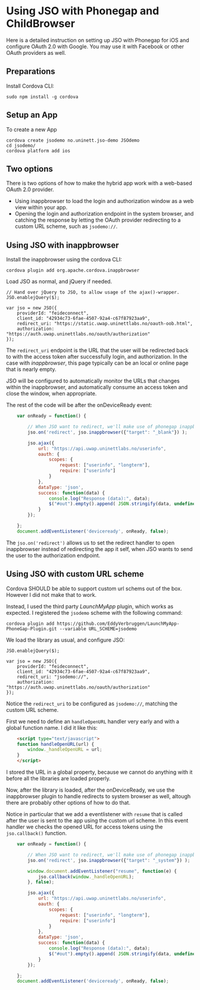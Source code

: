 # Using JSO with Phonegap and ChildBrowser


Here is a detailed instruction on setting up JSO with Phonegap for iOS and configure OAuth 2.0 with Google. You may use it with Facebook or other OAuth providers as well.


## Preparations


Install Cordova CLI:

	sudo npm install -g cordova


## Setup an App

To create a new App

	cordova create jsodemo no.uninett.jso-demo JSOdemo
	cd jsodemo/
	cordova platform add ios


## Two options

There is two options of how to make the hybrid app work with a web-based OAuth 2.0 provider.

* Using inappbrowser to load the login and authorization window as a web view within your app.
* Opening the login and authorization endpoint in the system browser, and catching the response by letting the OAuth provider redirecting to a custom URL scheme, such as `jsodemo://`.



## Using JSO with inappbrowser


Install the inappbrowser using the cordova CLI:

	cordova plugin add org.apache.cordova.inappbrowser


Load JSO as normal, and jQuery if needed.

	// Hand over jQuery to JSO, to allow usage of the ajax()-wrapper.
	JSO.enablejQuery($);

	var jso = new JSO({
		providerId: "feideconnect",
		client_id: "42934c73-6fae-4507-92a4-c67f87923aa9",
		redirect_uri: "https://static.uwap.uninettlabs.no/oauth-oob.html",
		authorization: "https://auth.uwap.uninettlabs.no/oauth/authorization"
	});

The `redirect_uri` endpoint is the URL that the user will be redirected back to with the access token after successfully login, and authorization. In the case with *inappbrowser*, this page typically can be an local or online page that is nearly empty. 

JSO will be configured to automatically monitor the URLs that changes within the inappbrowser, and automatically consume an access token and close the window, when appropriate.

The rest of the code will be after the onDeviceReady event:

```javascript
	var onReady = function() {

		// When JSO want to redirect, we'll make use of phonegap inappbrowser plugin.
		jso.on('redirect', jso.inappbrowser({"target": "_blank"}) );

		jso.ajax({
			url: "https://api.uwap.uninettlabs.no/userinfo",
			oauth: {
				scopes: {
					request: ["userinfo", "longterm"],
					require: ["userinfo"]
				}
			},
			dataType: 'json',
			success: function(data) {
				console.log("Response (data):", data);
				$("#out").empty().append( JSON.stringify(data, undefined, 3) );
			}
		});

	};
	document.addEventListener('deviceready', onReady, false);
```

The `jso.on('redirect')` allows us to set the redirect handler to open inappbrowser instead of redirecting the app it self, when JSO wants to send the user to the authorization endpoint.




## Using JSO with custom URL scheme


Cordova SHOULD be able to support custom url schems out of the box. However I did not make that to work.

Instead, I used the third party *LaunchMyApp* plugin, which works as expected. I registered the `jsodemo` scheme with the following command:

	cordova plugin add https://github.com/EddyVerbruggen/LaunchMyApp-PhoneGap-Plugin.git --variable URL_SCHEME=jsodemo



We load the library as usual, and configure JSO:

	JSO.enablejQuery($);

	var jso = new JSO({
		providerId: "feideconnect",
		client_id: "42934c73-6fae-4507-92a4-c67f87923aa9",
		redirect_uri: "jsodemo://",
		authorization: "https://auth.uwap.uninettlabs.no/oauth/authorization"
	});

Notice the `redirect_uri` to be configured as `jsodemo://`, matching the custom URL scheme.

First we need to define an `handleOpenURL` handler very early and with a global function name. I did it like this:

```html
	<script type="text/javascript">
	function handleOpenURL(url) {
	    window._handleOpenURL = url;
	}
	</script>
```

I stored the URL in a global property, because we cannot do anything with it before all the libraries are loaded properly.

Now, after the library is loaded, after the onDeviceReady, we use the inappbrowser plugin to handle redirects to system browser as well, altough there are probably other options of how to do that.

Notice in particular that we add a eventlistener with `resume` that is called after the user is sent to the app using the custom url scheme. In this event handler we checks the opened URL for access tokens using the `jso.callback()` function.

```javascript
	var onReady = function() {

		// When JSO want to redirect, we'll make use of phonegap inappbrowser plugin.
		jso.on('redirect', jso.inappbrowser({"target": "_system"}) );

		window.document.addEventListener("resume", function(e) {
			jso.callback(window._handleOpenURL);
		}, false);

		jso.ajax({
			url: "https://api.uwap.uninettlabs.no/userinfo",
			oauth: {
				scopes: {
					request: ["userinfo", "longterm"],
					require: ["userinfo"]
				}
			},
			dataType: 'json',
			success: function(data) {
				console.log("Response (data):", data);
				$("#out").empty().append( JSON.stringify(data, undefined, 3) );
			}
		});

	};
	document.addEventListener('deviceready', onReady, false);
```






